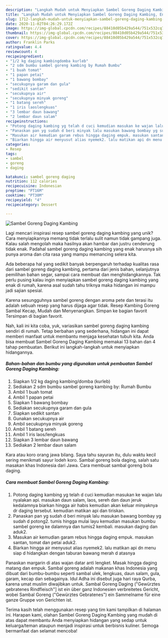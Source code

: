 ```yaml
---
description: "Langkah Mudah untuk Menyiapkan Sambel Goreng Daging Kambing, Enak Banget"
title: "Langkah Mudah untuk Menyiapkan Sambel Goreng Daging Kambing, Enak Banget"
slug: 1712-langkah-mudah-untuk-menyiapkan-sambel-goreng-daging-kambing-enak-banget
date: 2020-11-02T04:26:29.172Z
image: https://img-global.cpcdn.com/recipes/88410d05b429a544/751x532cq70/sambel-goreng-daging-kambing-foto-resep-utama.jpg
thumbnail: https://img-global.cpcdn.com/recipes/88410d05b429a544/751x532cq70/sambel-goreng-daging-kambing-foto-resep-utama.jpg
cover: https://img-global.cpcdn.com/recipes/88410d05b429a544/751x532cq70/sambel-goreng-daging-kambing-foto-resep-utama.jpg
author: Franklin Parks
ratingvalue: 4.4
reviewcount: 4
recipeingredient:
- "1/2 kg daging kambingdomba kurleb"
- "2 sdm bumbu sambel goreng kambing by Rumah Bumbu"
- "1 buah tomat"
- "1 papan petai"
- "1 bawang bombay"
- "secukupnya garam dan gula"
- "sedikit santan"
- "secukupnya air"
- "secukupnya minyak goreng"
- "1 batang sereh"
- "1 iris laoslengkuas"
- "3 lembar daun bawang"
- "2 lembar daun salam"
recipeinstructions:
- "Potong daging kambing yg telah d cuci kemudian masukan ke wajan lalu nyalakan api. masukan daun salam, laos, sereh dan daun jeruk kedalamnya biarkan hingga air habis kemudian akan keluar minyaknya dr daging tersebut. kemudian matikan api dan tiriskan."
- "Panaskan pan yg sudah d beri minyak lalu masukan bawang bombay yg sudah d potong2. tumis hingga mulai layu kemudian masukan bumbu sambel goreng ke dalamnya dan tumis2 kembali. masukan daging dan aduk2."
- "Masukan air kemudian garam rebus hingga daging empuk. masukan santan, tomat dan petai aduk2."
- "Biarkan hingga air menyusut alias nyemek2. lalu matikan api dn menu siap d hidangkan dengan taburan bawang merah d atasnya"
categories:
- Resep
tags:
- sambel
- goreng
- daging

katakunci: sambel goreng daging 
nutrition: 112 calories
recipecuisine: Indonesian
preptime: "PT16M"
cooktime: "PT30M"
recipeyield: "4"
recipecategory: Dessert

---
```



![Sambel Goreng Daging Kambing](https://img-global.cpcdn.com/recipes/88410d05b429a544/751x532cq70/sambel-goreng-daging-kambing-foto-resep-utama.jpg)

Lagi mencari inspirasi resep sambel goreng daging kambing yang unik? Cara menyiapkannya memang tidak terlalu sulit namun tidak gampang juga. Kalau salah mengolah maka hasilnya akan hambar dan justru cenderung tidak enak. Padahal sambel goreng daging kambing yang enak harusnya sih punya aroma dan cita rasa yang mampu memancing selera kita.

Ada beberapa hal yang sedikit banyak berpengaruh terhadap kualitas rasa dari sambel goreng daging kambing, pertama dari jenis bahan, selanjutnya pemilihan bahan segar, sampai cara membuat dan menghidangkannya. Tak perlu pusing kalau ingin menyiapkan sambel goreng daging kambing yang enak di rumah, karena asal sudah tahu triknya maka hidangan ini mampu jadi sajian spesial.

Karena sesungguhnya sambel goreng dengan aroma pete dan terasi itu adalah sebuah resep yang harus dijaga agar tidak. Resep Kambing Goreng Sambal Kecap, Mudah dan Menyenangkan. Simpan ke bagian favorit Tersimpan di bagian favorit.


Nah, kali ini kita coba, yuk, variasikan sambel goreng daging kambing sendiri di rumah. Tetap berbahan yang sederhana, hidangan ini dapat memberi manfaat untuk membantu menjaga kesehatan tubuh kita. Anda bisa membuat Sambel Goreng Daging Kambing memakai 13 bahan dan 4 tahap pembuatan. Berikut ini langkah-langkah untuk menyiapkan hidangannya.

<!--inarticleads1-->

##### Bahan-bahan dan bumbu yang digunakan untuk pembuatan Sambel Goreng Daging Kambing:

1. Siapkan 1/2 kg daging kambing/domba (kurleb)
1. Sediakan 2 sdm bumbu sambel goreng kambing by: Rumah Bumbu
1. Ambil 1 buah tomat
1. Ambil 1 papan petai
1. Siapkan 1 bawang bombay
1. Sediakan secukupnya garam dan gula
1. Siapkan sedikit santan
1. Gunakan secukupnya air
1. Ambil secukupnya minyak goreng
1. Ambil 1 batang sereh
1. Ambil 1 iris laos/lengkuas
1. Siapkan 3 lembar daun bawang
1. Sediakan 2 lembar daun salam


Kara atau koro orang jawa bilang. Saya tahu sayuran itu, dulu waktu kecil sering menikmati sayur lodeh koro. Sambal goreng bola daging, salah satu masakan khas Indonesia dari Jawa. Cara membuat sambal goreng bola daging. 

<!--inarticleads2-->

##### Cara membuat Sambel Goreng Daging Kambing:

1. Potong daging kambing yg telah d cuci kemudian masukan ke wajan lalu nyalakan api. masukan daun salam, laos, sereh dan daun jeruk kedalamnya biarkan hingga air habis kemudian akan keluar minyaknya dr daging tersebut. kemudian matikan api dan tiriskan.
1. Panaskan pan yg sudah d beri minyak lalu masukan bawang bombay yg sudah d potong2. tumis hingga mulai layu kemudian masukan bumbu sambel goreng ke dalamnya dan tumis2 kembali. masukan daging dan aduk2.
1. Masukan air kemudian garam rebus hingga daging empuk. masukan santan, tomat dan petai aduk2.
1. Biarkan hingga air menyusut alias nyemek2. lalu matikan api dn menu siap d hidangkan dengan taburan bawang merah d atasnya


Panaskan margarin di atas wajan datar anti lengket. Masak hingga daging matang dan empuk. Sambal goreng adalah makanan khas Indonesia yang dibuat dari bumbu-bumbu seperti sambal ulek, lengkuas, daun salam, gula, garam, kecap dan sebagainya. Idul Adha ini disebut juga hari raya Qurba, karena umat muslim diwajibkan untuk. Sambal Goreng Daging (&#34;Gewürztes gebratenes Rindfleisch&#34;] ist ein über ganz Indonesien verbreitetes Gericht, wobei Sambal Goreng (&#34;Gewürztes Gebratenes&#34;) ein Sammelname für eine ganze Gruppe von Gerichten ist. 

Terima kasih telah menggunakan resep yang tim kami tampilkan di halaman ini. Harapan kami, olahan Sambel Goreng Daging Kambing yang mudah di atas dapat membantu Anda menyiapkan hidangan yang sedap untuk keluarga/teman ataupun menjadi inspirasi untuk berbisnis kuliner. Semoga bermanfaat dan selamat mencoba!
